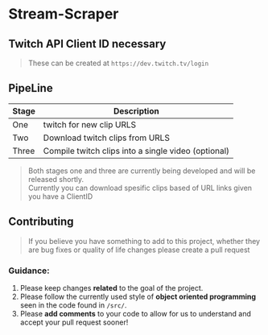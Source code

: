 # Stream-Scraper
## Twitch API Client ID necessary
> These can be created at ```https://dev.twitch.tv/login```

## PipeLine
|Stage|Description|
|-----|-----------|
|One|twitch for new clip URLS|
|Two|Download twitch clips from URLS|
|Three|Compile twitch clips into a single video (optional)|

> Both stages one and three are currently being developed and will be released shortly.\
> Currently you can download spesific clips based of URL links given you have a ClientID

## Contributing
> If you believe you have something to add to this project, whether they are bug fixes or quality of life changes please create a pull request

### Guidance:
1. Please keep changes **related** to the goal of the project.
2. Please follow the currently used style of **object oriented programming** seen in the code found in ```/src/```.
3. Please **add comments** to your code to allow for us to understand and accept your pull request sooner!

